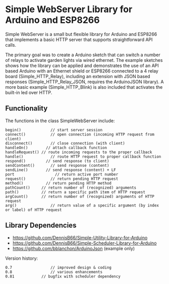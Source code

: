 # Simple WebServer Library for Arduino and ESP8266

Simple WebServer is a small but flexible library for Arduino and ESP8266 that implements a basic HTTP server that supports straightforward API calls.

The primary goal was to create a Arduino sketch that can switch a number of relays to activate garden lights via wired ethernet. The example sketches shows how the library can be applied and demonstrates the use of an API based Arduino with an Ethernet shield or ESP8266 connected to a 4 relay board (Simple_HTTP_Relay), including an extension with JSON based responses (Simple_HTTP_Relay_JSON, requires the ArduinoJSON library). A more basic example (Simple_HTTP_Blink) is also included that activates the built-in led over HTTP.

## Functionality
The functions in the class SimpleWebServer include:
```
begin()			    // start server session
connect()		    // open connection (incoming HTTP request from client)
disconnect()		// close connection (with client)
handleOn()		  // attach callback function
handleRequest() // route incoming requests to the proper callback
handle()		    // route HTTP request to proper callback function
respond()	      // send response (to client)
sendContent()		// send response (content)
sendLine()		  // send response (content) + LF
port			      // return active port number
request()		    // return pending HTTP request
method()	      // return pending HTTP method
pathCount()	    // return number of (recognized) arguments
path()          // return a specific path item of HTTP request
argCount()      // return number of (recognized) arguments of HTTP request
arg()		        // return value of a specific argument (by index or label) of HTTP request
```

## Library Dependencies

- https://github.com/DennisB66/Simple-Utility-Library-for-Arduino
- https://github.com/DennisB66/Simple-Scheduler-Library-for-Arduino
- https://github.com/bblanchon/ArduinoJson (example only)

Version history:
```
0.7			        // improved design & coding
0.8			        // various enhancements
0.81            // bugfix with scheduler dependency
```
